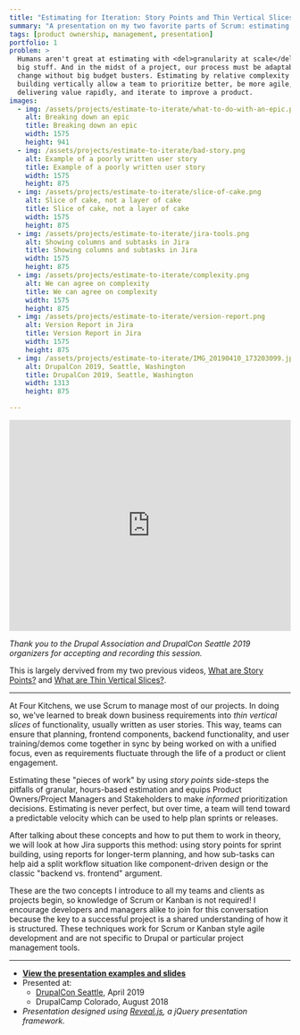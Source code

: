 ```yaml
---
title: "Estimating for Iteration: Story Points and Thin Vertical Slices"
summary: "A presentation on my two favorite parts of Scrum: estimating by complexity and building vertically."
tags: [product ownership, management, presentation]
portfolio: 1
problem: >
  Humans aren't great at estimating with <del>granularity at scale</del> lots of
  big stuff. And in the midst of a project, our process must be adaptable to
  change without big budget busters. Estimating by relative complexity and
  building vertically allow a team to prioritize better, be more agile, focus on
  delivering value rapidly, and iterate to improve a product.
images:
  - img: /assets/projects/estimate-to-iterate/what-to-do-with-an-epic.png
    alt: Breaking down an epic
    title: Breaking down an epic
    width: 1575
    height: 941
  - img: /assets/projects/estimate-to-iterate/bad-story.png
    alt: Example of a poorly written user story
    title: Example of a poorly written user story
    width: 1575
    height: 875
  - img: /assets/projects/estimate-to-iterate/slice-of-cake.png
    alt: Slice of cake, not a layer of cake
    title: Slice of cake, not a layer of cake
    width: 1575
    height: 875
  - img: /assets/projects/estimate-to-iterate/jira-tools.png
    alt: Showing columns and subtasks in Jira
    title: Showing columns and subtasks in Jira
    width: 1575
    height: 875
  - img: /assets/projects/estimate-to-iterate/complexity.png
    alt: We can agree on complexity
    title: We can agree on complexity
    width: 1575
    height: 875
  - img: /assets/projects/estimate-to-iterate/version-report.png
    alt: Version Report in Jira
    title: Version Report in Jira
    width: 1575
    height: 875
  - img: /assets/projects/estimate-to-iterate/IMG_20190410_173203099.jpg
    alt: DrupalCon 2019, Seattle, Washington
    title: DrupalCon 2019, Seattle, Washington
    width: 1313
    height: 875

---
```


<div style="width:100%; padding-bottom:75%; height: 0; position:relative;">
<iframe style="position:absolute; width:100%; height:100%;" src="https://www.youtube.com/embed/5cwZG46rmxs?feature=oembed" frameborder="0" allowfullscreen></iframe>
</div>

_Thank you to the Drupal Association and DrupalCon Seattle 2019 organizers for accepting and recording this session._

This is largely dervived from my two previous videos,
[What are Story Points?](/blog/2017/what-are-story-points/)
and [What are Thin Vertical Slices?](/blog/2017/what-are-thin-vertical-slices/).

<hr />

At Four Kitchens, we use Scrum to manage most of our projects. In doing so,
we've learned to break down business requirements into *thin vertical slices*
of functionality, usually written as user stories. This way, teams can ensure
that planning, frontend components, backend functionality, and user
training/demos come together in sync by being worked on with a unified focus,
even as requirements fluctuate through the life of a product or client
engagement.

Estimating these "pieces of work" by using *story points* side-steps the
pitfalls of granular, hours-based estimation and equips Product Owners/Project
Managers and Stakeholders to make *informed* prioritization decisions.
Estimating is never perfect, but over time, a team will tend toward a
predictable velocity which can be used to help plan sprints or releases.

After talking about these concepts and how to put them to work in theory, we
will look at how Jira supports this method: using story points for sprint
building, using reports for longer-term planning, and how sub-tasks can help aid
a split workflow situation like component-driven design or the classic "backend
vs. frontend" argument.

These are the two concepts I introduce to all my teams and clients as projects
begin, so knowledge of Scrum or Kanban is not required! I encourage developers
and managers alike to join for this conversation because the key to a successful
project is a shared understanding of how it is structured. These techniques work
for Scrum or Kanban style agile development and are not specific to Drupal or
particular project management tools.



---

* [**View the presentation examples and slides**](https://tsmith512.github.io/estimate-with-points-and-slices/)
* Presented at:
  * [DrupalCon Seattle](https://events.drupal.org/seattle2019/sessions/estimating-iteration-story-points-and-thin-vertical-slices), April 2019
  * DrupalCamp Colorado, August 2018
* _Presentation designed using [Reveal.js](http://lab.hakim.se/reveal-js/), a jQuery presentation framework._

